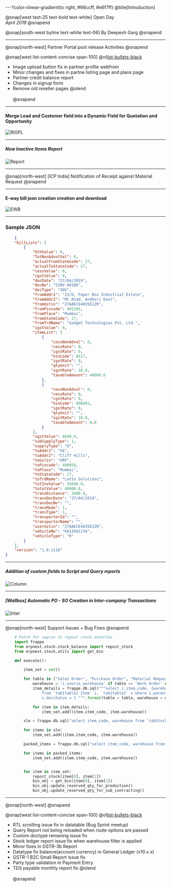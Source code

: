 ---?color=linear-gradient(to right, #66ccff, #e6f7ff)
@title[Introduction]

@snap[west text-25 text-bold text-white]
Open Day<br>*April 2019*
@snapend

@snap[south-west byline text-white text-06]
By Deepesh Garg
@snapend

---
@snap[north-west]
Partner Portal post release Activities
@snapend

@snap[west list-content-concise span-100]
@ol[list-bullets-black](false)
- Image upload button fix in partner profile webfrom
- Minor changes and fixes in partne listing page and plans page
- Partner credit balance report
- Changes in signup form
- Remove old reseller pages
@olend
<br><br>
@snapend

---
#### Merge Lead and Customer field into a Dynamic Field for Quotation and Opportunity

![RIGPL](assets/img/rigpl.png)

---

##### New Inactive Items Report

![Report](assets/img/inactive.png)


---


@snap[north-west]
[ICP India] Notification of Receipt against Material Request
@snapend


---


#### E-way bill json creation creation and download

![EWB](assets/img/ewb.gif)

---


### Sample JSON

```json
	{
    "billLists": [
        {
            "OthValue": 0,
            "TotNonAdvolVal": 0,
            "actualFromStateCode": 27,
            "actualToStateCode": 27,
            "cessValue": 0,
            "cgstValue": 0,
            "docDate": "27/04/2019",
            "docNo": "SINV-00186",
            "docType": "INV",
            "fromAddr1": "23/D, Paper Box Industrial Estate",
            "fromAddr2": "MC Road, Andheri East",
            "fromGstin": "27AAECE4835E1ZR",
            "fromPincode": 401105,
            "fromPlace": "Mumbai",
            "fromStateCode": 27,
            "fromTrdName": "Gadget Technologies Pvt. Ltd.",
            "igstValue": 0,
            "itemList": [
                {
                    "cessNonAdvol": 0,
                    "cessRate": 0,
                    "cgstRate": 0,
                    "hsnCode": 8517,
                    "igstRate": 0,
                    "qtyUnit": "",
                    "sgstRate": 18.0,
                    "taxableAmount": 48000.0
                },
                {
                    "cessNonAdvol": 0,
                    "cessRate": 0,
                    "cgstRate": 0,
                    "hsnCode": 998891,
                    "igstRate": 0,
                    "qtyUnit": "",
                    "sgstRate": 18.0,
                    "taxableAmount": 0.0
                }
            ],
            "sgstValue": 8640.0,
            "subSupplyType": 1,
            "supplyType": "O",
            "toAddr1": "56",
            "toAddr2": "Cliff Hills",
            "toGstin": "URP",
            "toPincode": 400050,
            "toPlace": "Mumbai",
            "toStateCode": 27,
            "toTrdName": "Latte Solutions",
            "totInvValue": 56640.0,
            "totalValue": 48000.0,
            "transDistance": 2000.0,
            "transDocDate": "27/04/2019",
            "transDocNo": "",
            "transMode": 1,
            "transType": 1,
            "transporterId": "",
            "transporterName": "",
            "userGstin": "27AAECE4835E1ZR",
            "vehicleNo": "KA12KA1234",
            "vehicleType": "R"
        }
    ],
    "version": "1.0.1118"
}
```


---


##### Addition of custom fields to Script and Query reports

![Column](assets/img/column.gif)



---


##### [Wallbox] Automatic PO - SO Creation in Inter-company Transactions

![Inter](assets/img/automatic.gif)



---

@snap[north-west]
Support Issues + Bug Fixes
@snapend

```python
	# Patch for sapcon to repost stock enteries
	import frappe
	from erpnext.stock.stock_balance import repost_stock
	from erpnext.stock.utils import get_bin

	def execute():

		item_set = set()

		for table in ["Sales Order", "Purchase Order", "Material Request", "Work Order"]:
			warehouse = 'i.source_warehouse' if table == 'Work Order' else 'i.warehouse'
			item_details = frappe.db.sql("""select i.item_code, {warehouse} as warehouse
				from `tab{table} Item` i, `tab{table}` s where i.parent = s.name and
				s.docstatus = 1 """.format(table = table, warehouse = warehouse), as_dict=1)

			for item in item_details:
				item_set.add((item.item_code, item.warehouse))

		sle = frappe.db.sql("select item_code, warehouse from `tabStock Ledger Entry` where docstatus = 1", as_dict=1)

		for items in sle:
			item_set.add((item.item_code, item.warehouse))

		packed_items = frappe.db.sql("select item_code, warehouse from `tabPacked Item` ", as_dict=1)

		for items in packed_items:
			item_set.add((item.item_code, item.warehouse))


		for item in item_set:
			repost_stock(item[0], item[1])
			bin_obj = get_bin(item[0], item[1])
			bin_obj.update_reserved_qty_for_production()
			bin_obj.update_reserved_qty_for_sub_contracting()
```

---
@snap[north-west]
@snapend

@snap[west list-content-concise span-100]
@ol[list-bullets-black](false)
- RTL scrolling issue fix in datatable (Bug Sprint meetup)
- Query Report not being reloaded when route options are passed
- Custom doctype remaning issue fix
- Stock ledger report issue fix when warehouse filter is applied
- Minor fixes in GSTR-3b Report
- Datatype fix balance(account currency) in General Ledger (v10.x.x)
- GSTR-1 B2C Small Report issue fix
- Party type validation in Payment Entry
- TDS payable monthly report fix
@olend
<br><br>
@snapend





